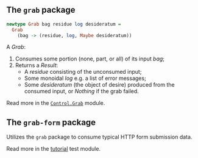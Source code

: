 ## The `grab` package

```haskell
newtype Grab bag residue log desideratum =
  Grab
    (bag -> (residue, log, Maybe desideratum))
```

A _Grab_:

  1. Consumes some portion (none, part, or all) of its input _bag_;
  2. Returns a _Result_:
      * A _residue_ consisting of the unconsumed input;
      * Some monoidal _log_ e.g. a list of error messages;
      * Some _desideratum_ (the object of desire) produced from
        the consumed input, or _Nothing_ if the grab failed.

Read more in the [`Control.Grab`](grab/src/Control/Grab.hs) module.

## The `grab-form` package

Utilizes the `grab` package to consume typical HTTP form submission data.

Read more in the [tutorial](grab-form/test/Test/Tutorial.hs) test module.
